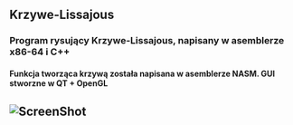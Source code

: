 ## Krzywe-Lissajous
### Program rysujący Krzywe-Lissajous, napisany w asemblerze x86-64 i C++
#### Funkcja tworząca krzywą została napisana w asemblerze NASM. GUI stworzne w QT + OpenGL
## ![ScreenShot](https://raw.github.com/michalmisiewicz/Krzywe-Lissajous/master/screenshot.PNG)


